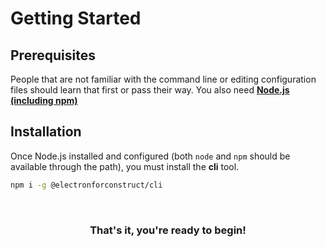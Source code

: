 # Getting Started

## Prerequisites

People that are not familiar with the command line or editing configuration files should learn that first or pass their way.
You also need [**Node.js (including npm)**](https://nodejs.org/en/)

## Installation
Once Node.js installed and configured (both `node` and `npm` should be available through the path), you must install the **cli** tool.

```bash
npm i -g @electronforconstruct/cli
```

<br>
<center><h3>That's it, you're ready to begin!</h3></center>
